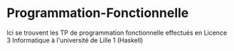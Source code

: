 # Programmation-Fonctionnelle
Ici se trouvent les TP de programmation fonctionnelle effectués en Licence 3 Informatique à l'université de Lille 1 (Haskell)
